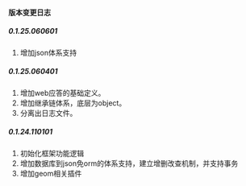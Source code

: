 #### 版本变更日志

##### 0.1.25.060601
1. 增加json体系支持

##### 0.1.25.060401
1. 增加web应答的基础定义。
2. 增加继承链体系，底层为object。
3. 分离出日志文件。

##### 0.1.24.110101
1. 初始化框架功能逻辑
2. 增加数据库到json免orm的体系支持，建立增删改查机制，并支持事务
3. 增加geom相关插件


